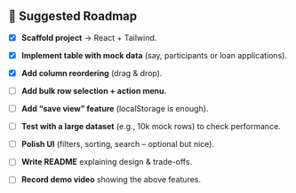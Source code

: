 ## 📝 Suggested Roadmap

- [x] **Scaffold project** → React + Tailwind.
- [x] **Implement table with mock data** (say, participants or loan applications).

- [x] **Add column reordering** (drag & drop).
- [ ] **Add bulk row selection + action menu.**

- [ ] **Add “save view” feature** (localStorage is enough).
- [ ] **Test with a large dataset** (e.g., 10k mock rows) to check performance.

- [ ] **Polish UI** (filters, sorting, search – optional but nice).
- [ ] **Write README** explaining design & trade-offs.

- [ ] **Record demo video** showing the above features.
